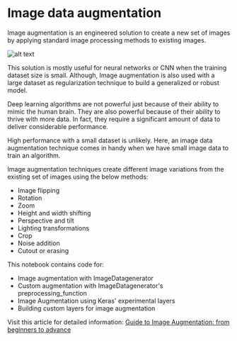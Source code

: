 # Image data augmentation

Image augmentation is an engineered solution to create a new set of images by applying standard image processing methods to existing images.

![alt text](https://datamonje.com/wp-content/uploads/2021/07/Image-Data-Augmentation.jpg "DataMonje Image Augmentation")

This solution is mostly useful for neural networks or CNN when the training dataset size is small. Although, Image augmentation is also used with a large dataset as regularization technique to build a generalized or robust model.

Deep learning algorithms are not powerful just because of their ability to mimic the human brain. They are also powerful because of their ability to thrive with more data. In fact, they require a significant amount of data to deliver considerable performance.

High performance with a small dataset is unlikely. Here, an image data augmentation technique comes in handy when we have small image data to train an algorithm.

Image augmentation techniques create different image variations from the existing set of images using the below methods:

- Image flipping
- Rotation
- Zoom
- Height and width shifting
- Perspective and tilt
- Lighting transformations
- Crop
- Noise addition
- Cutout or erasing

This notebook contains code for:

- Image augmentation with ImageDatagenerator
- Custom augmentation with ImageDatagenerator's preprocessing_function
- Image Augmentation using Keras' experimental layers
- Building custom layers for image augmentation

Visit this article for detailed information: [Guide to Image Augmentation: from beginners to advance](https://datamonje.com/image-data-augmentation/ "Image Data Augmentation Guide")
